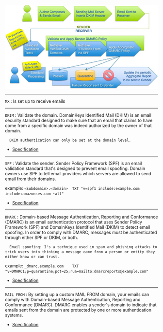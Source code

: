![DMARC](DMARC_author-to-recipient_flow.jpg)

---
`MX` : Is set up to receive emails


---
`DKIM` : Validate the domain.
      DomainKeys Identified Mail (DKIM) is an email security standard designed to make sure that an email that claims to have come from a specific domain was indeed authorized by the owner of that domain.
      
      DKIM authentication can only be set at the domain level. 

- [Specification](https://docs.aws.amazon.com/ses/latest/dg/send-email-authentication-dkim.html)

---
`SPF` : Validate the sender.
      Sender Policy Framework (SPF) is an email validation standard that's designed to prevent email spoofing. 
      Domain owners use SPF to tell email providers which servers are allowed to send email from their domains. 

example: `<subdomain>.<domain>	TXT	"v=spf1 include:example.com include:amazonses.com ~all"`
- [Specification](https://docs.aws.amazon.com/ses/latest/dg/send-email-authentication-spf.html)

---
`DMARC` : Domain-based Message Authentication, Reporting and Conformance (DMARC) is an email authentication protocol that uses Sender Policy Framework (SPF) and DomainKeys Identified Mail (DKIM) to detect email spoofing. 
      In order to comply with DMARC, messages must be authenticated through either SPF or DKIM, or both.
      
      Email spoofing: I's a technique used in spam and phishing attacks to trick users into thinking a message came from a person or entity they either know or can trust.

example: `_dmarc.example.com	TXT	"v=DMARC1;p=quarantine;pct=25;rua=mailto:dmarcreports@example.com"`
- [Specification](https://docs.aws.amazon.com/ses/latest/dg/send-email-authentication-dmarc.html)

---
`MAIL FROM` : By setting up a custom MAIL FROM domain, your emails can comply with Domain-based Message Authentication, Reporting and Conformance (DMARC). DMARC enables a sender's domain to indicate that emails sent from the domain are protected by one or more authentication systems.

- [Specification](https://docs.aws.amazon.com/ses/latest/dg/mail-from.html)
